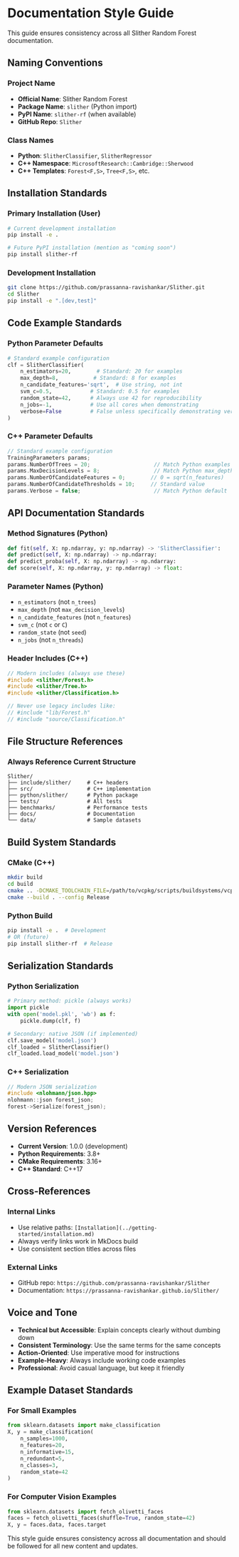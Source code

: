 # Documentation Style Guide

This guide ensures consistency across all Slither Random Forest documentation.

## Naming Conventions

### Project Name
- **Official Name**: Slither Random Forest
- **Package Name**: `slither` (Python import)
- **PyPI Name**: `slither-rf` (when available)
- **GitHub Repo**: `Slither`

### Class Names
- **Python**: `SlitherClassifier`, `SlitherRegressor` 
- **C++ Namespace**: `MicrosoftResearch::Cambridge::Sherwood`
- **C++ Templates**: `Forest<F,S>`, `Tree<F,S>`, etc.

## Installation Standards

### Primary Installation (User)
```bash
# Current development installation
pip install -e .

# Future PyPI installation (mention as "coming soon")
pip install slither-rf
```

### Development Installation
```bash
git clone https://github.com/prassanna-ravishankar/Slither.git
cd Slither
pip install -e ".[dev,test]"
```

## Code Example Standards

### Python Parameter Defaults
```python
# Standard example configuration
clf = SlitherClassifier(
    n_estimators=20,        # Standard: 20 for examples
    max_depth=8,           # Standard: 8 for examples  
    n_candidate_features='sqrt',  # Use string, not int
    svm_c=0.5,            # Standard: 0.5 for examples
    random_state=42,      # Always use 42 for reproducibility
    n_jobs=-1,            # Use all cores when demonstrating
    verbose=False         # False unless specifically demonstrating verbosity
)
```

### C++ Parameter Defaults
```cpp
// Standard example configuration
TrainingParameters params;
params.NumberOfTrees = 20;                    // Match Python examples
params.MaxDecisionLevels = 8;                 // Match Python max_depth
params.NumberOfCandidateFeatures = 0;        // 0 = sqrt(n_features)
params.NumberOfCandidateThresholds = 10;     // Standard value
params.Verbose = false;                       // Match Python default
```

## API Documentation Standards

### Method Signatures (Python)
```python
def fit(self, X: np.ndarray, y: np.ndarray) -> 'SlitherClassifier':
def predict(self, X: np.ndarray) -> np.ndarray:
def predict_proba(self, X: np.ndarray) -> np.ndarray:
def score(self, X: np.ndarray, y: np.ndarray) -> float:
```

### Parameter Names (Python)
- `n_estimators` (not `n_trees`)
- `max_depth` (not `max_decision_levels`)
- `n_candidate_features` (not `n_features`)
- `svm_c` (not `c` or `C`)
- `random_state` (not `seed`)
- `n_jobs` (not `n_threads`)

### Header Includes (C++)
```cpp
// Modern includes (always use these)
#include <slither/Forest.h>
#include <slither/Tree.h>
#include <slither/Classification.h>

// Never use legacy includes like:
// #include "lib/Forest.h"
// #include "source/Classification.h"
```

## File Structure References

### Always Reference Current Structure
```
Slither/
├── include/slither/     # C++ headers
├── src/                 # C++ implementation
├── python/slither/      # Python package
├── tests/               # All tests
├── benchmarks/          # Performance tests
├── docs/                # Documentation
└── data/                # Sample datasets
```

## Build System Standards

### CMake (C++)
```bash
mkdir build
cd build
cmake .. -DCMAKE_TOOLCHAIN_FILE=/path/to/vcpkg/scripts/buildsystems/vcpkg.cmake
cmake --build . --config Release
```

### Python Build
```bash
pip install -e .  # Development
# OR (future)
pip install slither-rf  # Release
```

## Serialization Standards

### Python Serialization
```python
# Primary method: pickle (always works)
import pickle
with open('model.pkl', 'wb') as f:
    pickle.dump(clf, f)

# Secondary: native JSON (if implemented)
clf.save_model('model.json')
clf_loaded = SlitherClassifier()
clf_loaded.load_model('model.json')
```

### C++ Serialization
```cpp
// Modern JSON serialization
#include <nlohmann/json.hpp>
nlohmann::json forest_json;
forest->Serialize(forest_json);
```

## Version References

- **Current Version**: 1.0.0 (development)
- **Python Requirements**: 3.8+
- **CMake Requirements**: 3.16+
- **C++ Standard**: C++17

## Cross-References

### Internal Links
- Use relative paths: `[Installation](../getting-started/installation.md)`
- Always verify links work in MkDocs build
- Use consistent section titles across files

### External Links
- GitHub repo: `https://github.com/prassanna-ravishankar/Slither`
- Documentation: `https://prassanna-ravishankar.github.io/Slither/`

## Voice and Tone

- **Technical but Accessible**: Explain concepts clearly without dumbing down
- **Consistent Terminology**: Use the same terms for the same concepts
- **Action-Oriented**: Use imperative mood for instructions
- **Example-Heavy**: Always include working code examples
- **Professional**: Avoid casual language, but keep it friendly

## Example Dataset Standards

### For Small Examples
```python
from sklearn.datasets import make_classification
X, y = make_classification(
    n_samples=1000,
    n_features=20,
    n_informative=15,
    n_redundant=5,
    n_classes=3,
    random_state=42
)
```

### For Computer Vision Examples
```python
from sklearn.datasets import fetch_olivetti_faces
faces = fetch_olivetti_faces(shuffle=True, random_state=42)
X, y = faces.data, faces.target
```

This style guide ensures consistency across all documentation and should be followed for all new content and updates.